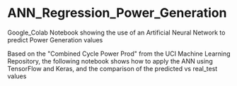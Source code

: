 # ANN_Regression_Power_Generation
Google_Colab Notebook showing the use of an Artificial Neural Network to predict Power Generation values

Based on the "Combined Cycle Power Prod" from the UCI Machine Learning Repository, the following notebook shows how to apply the ANN using TensorFlow and Keras, and the comparison of the predicted vs real_test values
